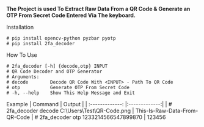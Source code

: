 **The Project is used To Extract Raw Data From a QR Code & Generate an OTP From Secret Code Entered Via The keyboard.**

Installation
```
# pip install opencv-python pyzbar pyotp
# pip install 2fa_decoder
```

How To Use
```
# 2fa_decoder [-h] {decode,otp} INPUT
# QR Code Decoder and OTP Generator
# Arguments:
# decode		Decode QR Code With <INPUT> - Path To QR Code
# otp			Generate OTP From Secret Code
# -h, --help	Show This Help Message and Exit
```

Example
| Command	    | Output 		|
| :-------------: |:-------------:|
| # 2fa_decoder decode C:\Users\Test\QR-Code.png	| This-Is-Raw-Data-From-QR-Code
| # 2fa_decoder otp 1233214566547899870				| 123456